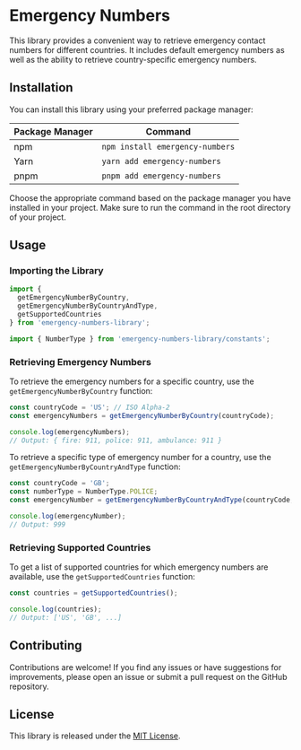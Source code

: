 # Emergency Numbers

This library provides a convenient way to retrieve emergency contact numbers for different countries. It includes default emergency numbers as well as the ability to retrieve country-specific emergency numbers.


## Installation

You can install this library using your preferred package manager:

| Package Manager | Command |
| --------------- | ------- |
| npm             | `npm install emergency-numbers` |
| Yarn            | `yarn add emergency-numbers` |
| pnpm            | `pnpm add emergency-numbers` |

Choose the appropriate command based on the package manager you have installed in your project. Make sure to run the command in the root directory of your project.


## Usage

### Importing the Library

```javascript
import {
  getEmergencyNumberByCountry,
  getEmergencyNumberByCountryAndType,
  getSupportedCountries
} from 'emergency-numbers-library';

import { NumberType } from 'emergency-numbers-library/constants';
```

### Retrieving Emergency Numbers

To retrieve the emergency numbers for a specific country, use the `getEmergencyNumberByCountry` function:

```javascript
const countryCode = 'US'; // ISO Alpha-2
const emergencyNumbers = getEmergencyNumberByCountry(countryCode);

console.log(emergencyNumbers);
// Output: { fire: 911, police: 911, ambulance: 911 }
```

To retrieve a specific type of emergency number for a country, use the `getEmergencyNumberByCountryAndType` function:

```javascript
const countryCode = 'GB';
const numberType = NumberType.POLICE;
const emergencyNumber = getEmergencyNumberByCountryAndType(countryCode, numberType);

console.log(emergencyNumber);
// Output: 999
```

### Retrieving Supported Countries

To get a list of supported countries for which emergency numbers are available, use the `getSupportedCountries` function:

```javascript
const countries = getSupportedCountries();

console.log(countries);
// Output: ['US', 'GB', ...]
```

## Contributing

Contributions are welcome! If you find any issues or have suggestions for improvements, please open an issue or submit a pull request on the GitHub repository.

## License

This library is released under the [MIT License](https://opensource.org/licenses/MIT).